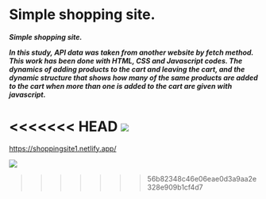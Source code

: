 <h1>Simple shopping site.</h1>

<h5>Simple shopping site.

In this study, API data was taken from another website by fetch method. This work has been done with HTML, CSS and Javascript codes. The dynamics of adding products to the cart and leaving the cart, and the dynamic structure that shows how many of the same products are added to the cart when more than one is added to the cart are given with javascript.</h5>

<<<<<<< HEAD
![](ekran1.gif)
=======
https://shoppingsite1.netlify.app/

![](ekran.gif)
>>>>>>> 56b82348c46e06eae0d3a9aa2e328e909b1cf4d7

